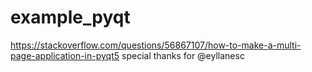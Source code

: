 # example_pyqt


https://stackoverflow.com/questions/56867107/how-to-make-a-multi-page-application-in-pyqt5
special thanks for @eyllanesc